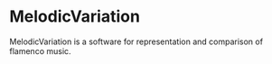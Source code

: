 # MelodicVariation
MelodicVariation is a software for representation and comparison of flamenco music.
